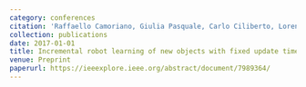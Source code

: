 ```yaml
---
category: conferences
citation: 'Raffaello Camoriano, Giulia Pasquale, Carlo Ciliberto, Lorenzo Natale, Lorenzo Rosasco, and Giorgio Metta. "Incremental robot learning of new objects with fixed update time", 2017.'
collection: publications
date: 2017-01-01
title: Incremental robot learning of new objects with fixed update time
venue: Preprint
paperurl: https://ieeexplore.ieee.org/abstract/document/7989364/
---
```


